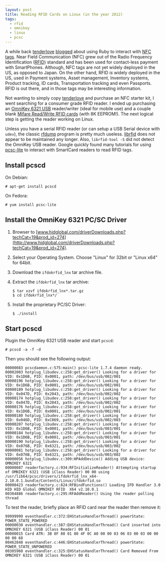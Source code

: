 ```yaml
---
layout: post
title: Reading RFID Cards on Linux (in the year 2012)
tags:
  - rfid
  - omnikey
  - linux
  - pcsc
---
```


A while back [tenderlove][9] [blogged][1] about using Ruby to interact with 
[NFC][2] [tags][3]. Near Field Communication (NFC) grew out of
the Radio Frequency Identification ([RFID][4]) standard and has been used for
contact-less payment with SmartPhones. Although,
NFC tags are not yet widely deployed in the US, as opposed to Japan.
On the other hand, RFID _is_ widely deployed in the US, used in Payment systems,
Asset management, Inventory systems, Product tracking, ID cards,
Transportation tracking and even Passports. RFID is out there,
and in those tags may be interesting information.

Not wanting to simply copy [tenderlove][9] and purchase an NFC starter kit,
I went searching for a consumer grade RFID reader. I ended up purchasing
an [OmniKey 6321 USB][5] reader/writer (ideal for mobile use) and
a couple blank [Mifare Read/Write RFID cards][6] (with 8K EEPROM!).
The next logical step is getting the reader working on Linux.

Unless you have a serial RFID reader (or can setup a USB Serial device
with `udev`), the classic [rfdump][6] program is pretty much useless.
[librfid][7] does not appear to be maintained any longer.
Also, `librfid-tool -S` did not detect the OmniKey USB reader.
Google quickly found many tutorials for using [pcsc-lite][8] to interact with
SmartCard readers to read RFID tags.

## Install pcscd

On Debian:

    # apt-get install pcscd

On Fedora:

    # yum install pcsc-lite

## Install the OmniKey 6321 PC/SC Driver

1. Browser to [www.hidglobal.com/driverDownloads.php?techCat=19&prod_id=274](http://www.hidglobal.com/driverDownloads.php?techCat=19&prod_id=274).
2. Select your Operating System. Choose "Linux" for 32bit or
   "Linux x64" for 64bit.
3. Download the `ifdokrfid_lnx` tar archive file.
4. Extract the `ifdokrfid_lnx` tar archive:

       $ tar xzvf ifdokrfid_lnx*.tar.gz
       $ cd ifdokrfid_lnx*/

5. Install the proprietary PC/SC Driver:

       $ ./install

## Start pcscd

Plugin the OmniKey 6321 USB reader and start `pcscd`:

    # pcscd -a -f -d

Then you should see the following output:

    00000083 pcscdaemon.c:575:main() pcsc-lite 1.7.4 daemon ready.
    00002003 hotplug_libudev.c:258:get_driver() Looking for a driver for VID: 0x1D6B, PID: 0x0001, path: /dev/bus/usb/002/001
    00000196 hotplug_libudev.c:258:get_driver() Looking for a driver for VID: 0x1D6B, PID: 0x0001, path: /dev/bus/usb/002/001
    00000189 hotplug_libudev.c:258:get_driver() Looking for a driver for VID: 0x047D, PID: 0x2043, path: /dev/bus/usb/002/002
    00000174 hotplug_libudev.c:258:get_driver() Looking for a driver for VID: 0x047D, PID: 0x2043, path: /dev/bus/usb/002/002
    00000176 hotplug_libudev.c:258:get_driver() Looking for a driver for VID: 0x1D6B, PID: 0x0001, path: /dev/bus/usb/002/001
    00000180 hotplug_libudev.c:258:get_driver() Looking for a driver for VID: 0x046D, PID: 0xC069, path: /dev/bus/usb/002/003
    00000207 hotplug_libudev.c:258:get_driver() Looking for a driver for VID: 0x1D6B, PID: 0x0001, path: /dev/bus/usb/003/001
    00000184 hotplug_libudev.c:258:get_driver() Looking for a driver for VID: 0x1D6B, PID: 0x0001, path: /dev/bus/usb/003/001
    00000190 hotplug_libudev.c:258:get_driver() Looking for a driver for VID: 0x076B, PID: 0x6321, path: /dev/bus/usb/003/002
    00000081 hotplug_libudev.c:258:get_driver() Looking for a driver for VID: 0x076B, PID: 0x6321, path: /dev/bus/usb/003/002
    00000056 hotplug_libudev.c:309:HPAddDevice() Adding USB device: OMNIKEY 6321
    00000087 readerfactory.c:934:RFInitializeReader() Attempting startup of OMNIKEY 6321 (USB iClass Reader) 00 00 using /usr/lib64/pcsc/drivers/ifdokrfid_lnx_x64-2.10.0.1.bundle/Contents/Linux/ifdokrfid.so
    00000423 readerfactory.c:824:RFBindFunctions() Loading IFD Handler 3.0
    HID HID Global OMNIKEY RFID  X64 v2.10.0.1 
    00304886 readerfactory.c:295:RFAddReader() Using the reader polling thread

To test the reader, briefly place an RFID card near the reader then remove it:

    99999999 eventhandler.c:372:EHStatusHandlerThread() powerState: POWER_STATE_POWERED
    00000030 eventhandler.c:387:EHStatusHandlerThread() Card inserted into OMNIKEY 6321 (USB iClass Reader) 00 01
    00000015 Card ATR: 3B 8F 80 01 80 4F 0C A0 00 00 03 06 03 00 03 00 00 00 00 68 
    00462848 eventhandler.c:446:EHStatusHandlerThread() powerState: POWER_STATE_UNPOWERED
    00305960 eventhandler.c:325:EHStatusHandlerThread() Card Removed From OMNIKEY 6321 (USB iClass Reader) 00 01

[1]: http://tenderlovemaking.com/2009/09/19/ruby-and-rfid-tags/
[2]: http://en.wikipedia.org/wiki/Near_field_communication
[3]: http://www.touchatag.com/
[4]: http://en.wikipedia.org/wiki/Radio-frequency_identification
[5]: http://www.hidglobal.com/prod_detail.php?prod_id=274
[6]: http://www.rfdump.org/
[7]: http://openmrtd.org/projects/librfid/
[8]: http://pcsclite.alioth.debian.org/
[9]: https://twitter.com/#!/tenderlove
